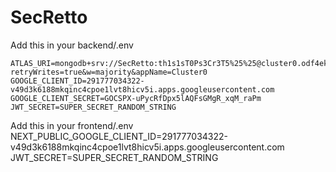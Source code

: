 # SecRetto

Add this in your backend/.env

    ATLAS_URI=mongodb+srv://SecRetto:th1s1sT0Ps3Cr3T5%25%25@cluster0.odf4ekb.mongodb.net/?retryWrites=true&w=majority&appName=Cluster0
    GOOGLE_CLIENT_ID=291777034322-v49d3k6188mkqinc4cpoe1lvt8hicv5i.apps.googleusercontent.com
    GOOGLE_CLIENT_SECRET=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
    JWT_SECRET=SUPER_SECRET_RANDOM_STRING

Add this in your frontend/.env
    NEXT_PUBLIC_GOOGLE_CLIENT_ID=291777034322-v49d3k6188mkqinc4cpoe1lvt8hicv5i.apps.googleusercontent.com
    JWT_SECRET=SUPER_SECRET_RANDOM_STRING